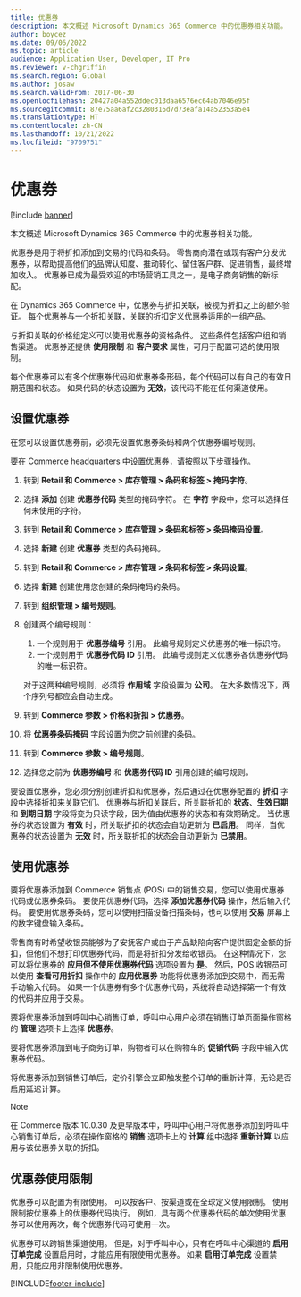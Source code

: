 ```yaml
---
title: 优惠券
description: 本文概述 Microsoft Dynamics 365 Commerce 中的优惠券相关功能。
author: boycez
ms.date: 09/06/2022
ms.topic: article
audience: Application User, Developer, IT Pro
ms.reviewer: v-chgriffin
ms.search.region: Global
ms.author: josaw
ms.search.validFrom: 2017-06-30
ms.openlocfilehash: 20427a04a552ddec013daa6576ec64ab7046e95f
ms.sourcegitcommit: 87e75aa6af2c3280316d7d73eafa14a52353a5e4
ms.translationtype: HT
ms.contentlocale: zh-CN
ms.lasthandoff: 10/21/2022
ms.locfileid: "9709751"
---
```

# <a name="coupons"></a>优惠券

[!include [banner](../includes/banner.md)]

本文概述 Microsoft Dynamics 365 Commerce 中的优惠券相关功能。

优惠券是用于将折扣添加到交易的代码和条码。 零售商向潜在或现有客户分发优惠券，以帮助提高他们的品牌认知度、推动转化、留住客户群、促进销售，最终增加收入。 优惠券已成为最受欢迎的市场营销工具之一，是电子商务销售的新标配。

在 Dynamics 365 Commerce 中，优惠券与折扣关联，被视为折扣之上的额外验证。 每个优惠券与一个折扣关联，关联的折扣定义优惠券适用的一组产品。

与折扣关联的价格组定义可以使用优惠券的资格条件。 这些条件包括客户组和销售渠道。 优惠券还提供 **使用限制** 和 **客户要求** 属性，可用于配置可选的使用限制。

每个优惠券可以有多个优惠券代码和优惠券条形码，每个代码可以有自己的有效日期范围和状态。 如果代码的状态设置为 **无效**，该代码不能在任何渠道使用。

## <a name="set-up-a-coupon"></a>设置优惠券

在您可以设置优惠券前，必须先设置优惠券条码和两个优惠券编号规则。

要在 Commerce headquarters 中设置优惠券，请按照以下步骤操作。

1. 转到 **Retail 和 Commerce \> 库存管理 \> 条码和标签 \> 掩码字符**。
1. 选择 **添加** 创建 **优惠券代码** 类型的掩码字符。 在 **字符** 字段中，您可以选择任何未使用的字符。
1. 转到 **Retail 和 Commerce \> 库存管理 \> 条码和标签 \> 条码掩码设置**。
1. 选择 **新建** 创建 **优惠券** 类型的条码掩码。
1. 转到 **Retail 和 Commerce \> 库存管理 \> 条码和标签 \> 条码设置**。
1. 选择 **新建** 创建使用您创建的条码掩码的条码。
1. 转到 **组织管理 \> 编号规则**。
1. 创建两个编号规则：

    1. 一个规则用于 **优惠券编号** 引用。 此编号规则定义优惠券的唯一标识符。
    1. 一个规则用于 **优惠券代码 ID** 引用。 此编号规则定义优惠券各优惠券代码的唯一标识符。

    对于这两种编号规则，必须将 **作用域** 字段设置为 **公司**。 在大多数情况下，两个序列号都应会自动生成。

1. 转到 **Commerce 参数 \> 价格和折扣 \> 优惠券**。
1. 将 **优惠券条码掩码** 字段设置为您之前创建的条码。
1. 转到 **Commerce 参数 \> 编号规则**。
1. 选择您之前为 **优惠券编号** 和 **优惠券代码 ID** 引用创建的编号规则。

要设置优惠券，您必须分别创建折扣和优惠券，然后通过在优惠券配置的 **折扣** 字段中选择折扣来关联它们。 优惠券与折扣关联后，所关联折扣的 **状态**、**生效日期** 和 **到期日期** 字段将变为只读字段，因为值由优惠券的状态和有效期确定。 当优惠券的状态设置为 **有效** 时，所关联折扣的状态会自动更新为 **已启用**。 同样，当优惠券的状态设置为 **无效** 时，所关联折扣的状态会自动更新为 **已禁用**。

## <a name="use-a-coupon"></a>使用优惠券

要将优惠券添加到 Commerce 销售点 (POS) 中的销售交易，您可以使用优惠券代码或优惠券条码。 要使用优惠券代码，选择 **添加优惠券代码** 操作，然后输入代码。 要使用优惠券条码，您可以使用扫描设备扫描条码，也可以使用 **交易** 屏幕上的数字键盘输入条码。

零售商有时希望收银员能够为了安抚客户或由于产品缺陷向客户提供固定金额的折扣，但他们不想打印优惠券代码，而是将折扣分发给收银员。 在这种情况下，您可以将优惠券的 **应用但不使用优惠券代码** 选项设置为 **是**。 然后，POS 收银员可以使用 **查看可用折扣** 操作中的 **应用优惠券** 功能将优惠券添加到交易中，而无需手动输入代码。 如果一个优惠券有多个优惠券代码，系统将自动选择第一个有效的代码并应用于交易。

要将优惠券添加到呼叫中心销售订单，呼叫中心用户必须在销售订单页面操作窗格的 **管理** 选项卡上选择 **优惠券**。

要将优惠券添加到电子商务订单，购物者可以在购物车的 **促销代码** 字段中输入优惠券代码。

将优惠券添加到销售订单后，定价引擎会立即触发整个订单的重新计算，无论是否启用延迟计算。

> [!NOTE]
> 在 Commerce 版本 10.0.30 及更早版本中，呼叫中心用户将优惠券添加到呼叫中心销售订单后，必须在操作窗格的 **销售** 选项卡上的 **计算** 组中选择 **重新计算** 以应用与该优惠券关联的折扣。

## <a name="coupon-usage-limit"></a>优惠券使用限制

优惠券可以配置为有限使用。 可以按客户、按渠道或在全球定义使用限制。 使用限制按优惠券上的优惠券代码执行。 例如，具有两个优惠券代码的单次使用优惠券可以使用两次，每个优惠券代码可使用一次。

优惠券可以跨销售渠道使用。 但是，对于呼叫中心，只有在呼叫中心渠道的 **启用订单完成** 设置启用时，才能应用有限使用优惠券。 如果 **启用订单完成** 设置禁用，只能应用非限制使用优惠券。

[!INCLUDE[footer-include](../includes/footer-banner.md)]
